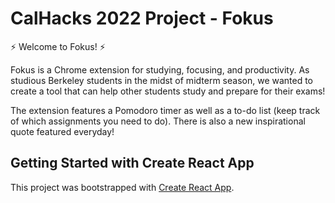 # CalHacks 2022 Project - Fokus

⚡ Welcome to Fokus! ⚡

Fokus is a Chrome extension for studying, focusing, and productivity. As studious Berkeley students in the midst of midterm season, we wanted to create a tool that can help other students study and prepare for their exams!

The extension features a Pomodoro timer as well as a to-do list (keep track of which assignments you need to do). There is also a new inspirational quote featured everyday!


## Getting Started with Create React App

This project was bootstrapped with [Create React App](https://github.com/facebook/create-react-app).

